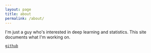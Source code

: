 ```yaml
---
layout: page
title: about
permalink: /about/
---
```


I'm just a guy who's interested in deep learning and statistics. This site documents what I'm working on. 

[`github`](https://github.com/g-eoj)

